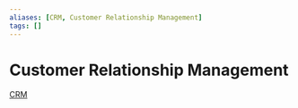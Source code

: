 ```yaml
---
aliases: [CRM, Customer Relationship Management]
tags: []
---
```


# Customer Relationship Management

[CRM](https://wikipedia.org/wiki/customer_relationship_management) 